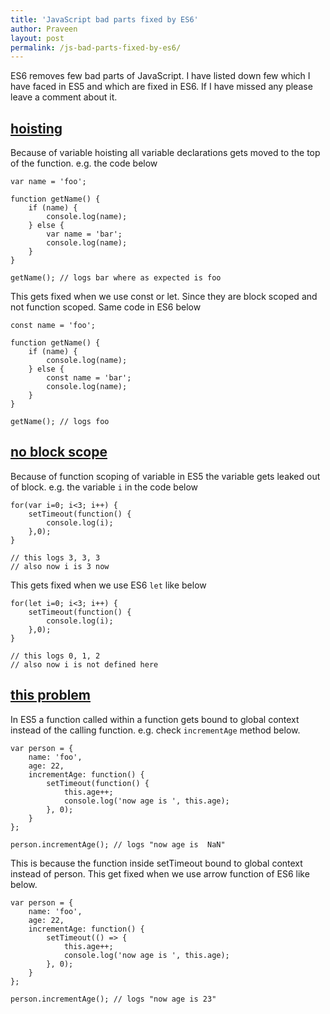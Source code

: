 ```yaml
---
title: 'JavaScript bad parts fixed by ES6'
author: Praveen
layout: post
permalink: /js-bad-parts-fixed-by-es6/
---
```

ES6 removes few bad parts of JavaScript. I have listed down few which I have faced in ES5 and which are fixed in ES6. If I have missed any please leave a comment about it.

## [hoisting](#hoisting)
Because of variable hoisting all variable declarations gets moved to the top of the function. e.g. the code below

    var name = 'foo';

    function getName() {
        if (name) {
            console.log(name);
        } else {
            var name = 'bar';
            console.log(name);
        }
    }

    getName(); // logs bar where as expected is foo

This gets fixed when we use const or let. Since they are block scoped and not function scoped. Same code in ES6 below

    const name = 'foo';

    function getName() {
        if (name) {
            console.log(name);
        } else {
            const name = 'bar';
            console.log(name);
        }
    }

    getName(); // logs foo
  

## [no block scope](#no-block-scope)
Because of function scoping of variable in ES5 the variable gets leaked out of block. e.g. the variable `i` in the code below

    for(var i=0; i<3; i++) {
        setTimeout(function() {
            console.log(i);
        },0);
    }

    // this logs 3, 3, 3
    // also now i is 3 now

This gets fixed when we use ES6 `let` like below

    for(let i=0; i<3; i++) {
        setTimeout(function() {
            console.log(i);
        },0);
    }

    // this logs 0, 1, 2
    // also now i is not defined here


## [this problem](#this-problem)
In ES5 a function called within a function gets bound to global context instead of the calling function. e.g. check `incrementAge` method below.

    var person = {
        name: 'foo',
        age: 22,
        incrementAge: function() {
            setTimeout(function() {
                this.age++;
                console.log('now age is ', this.age);
            }, 0);
        }
    };

    person.incrementAge(); // logs "now age is  NaN"

This is because the function inside setTimeout bound to global context instead of person. This get fixed when we use arrow function of ES6 like below.

    var person = {
        name: 'foo',
        age: 22,
        incrementAge: function() {
            setTimeout(() => {
                this.age++;
                console.log('now age is ', this.age);
            }, 0);
        }
    };

    person.incrementAge(); // logs "now age is 23"
